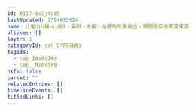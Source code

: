 ```yaml
---
id: 0117-8a2j4cd5
lastUpdated: 1754633624
name: 山魈(山繅-山臊)・枭阳・木客・与夔的形象融合・鞭炮驱年的真实来源
aliases: []
layer: 1
categoryId: cat_OfFSSbRb
tagIds:
  - tag_ImsdsJHz
  - tag__NZec6vQ
nsfw: false
parent: ""
relatedEntries: []
timelineEvents: []
titledLinks: []
---
```



